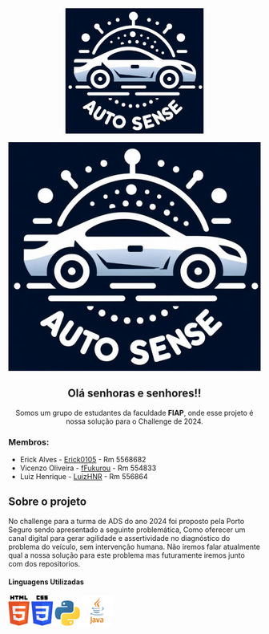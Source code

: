 <div align=center>
<img src="../img/Auto-sense-logo.jpeg" height ="250px" />
  
![logo](../img/Auto-sense-logo.jpeg)

## Olá senhoras e senhores!!

Somos um grupo de estudantes da faculdade **FIAP**, onde esse projeto é nossa solução para o Challenge de 2024.
</div>

### Membros:
- Erick Alves - <a href="https://github.com/Erick0105">Erick0105</a> - Rm 5568682
- Vicenzo Oliveira - <a href="https://github.com/fFukurou">fFukurou</a> - Rm 554833
- Luiz Henrique - <a href="https://github.com/LuizHNR">LuizHNR</a> - Rm 556864

## Sobre o projeto
No challenge para a turma de ADS do ano 2024 foi proposto pela Porto Seguro sendo apresentado a seguinte problemática, Como oferecer um canal digital para gerar agilidade e assertividade no diagnóstico do problema do veículo, sem intervenção humana.
Não iremos falar atualmente qual a nossa solução para este problema mas futuramente iremos junto com dos repositorios.
#### Linguagens Utilizadas
<div align=left spacebetwen>
<code><img src="../img/html5-logo.png" alt="html-logo" height="60px"/></code>
<code><img src="../img/css-logo.png" alt="css-logo" height="60px"/></code>
<code><img src="../img/python-logo.png" alt="python-logo" height="50px"/></code>
<code><img src="../img/java-logo.png" alt="java-logo" height="60px"/></code>
</div>
